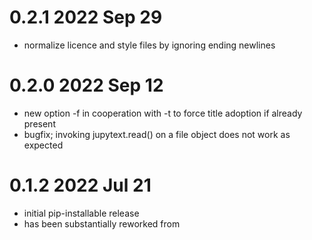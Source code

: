 # 0.2.1 2022 Sep 29

* normalize licence and style files by ignoring ending newlines

# 0.2.0 2022 Sep 12

* new option -f in cooperation with -t
  to force title adoption if already present
* bugfix; invoking jupytext.read() on a file object
  does not work as expected

# 0.1.2 2022 Jul 21

* initial pip-installable release
* has been substantially reworked from
